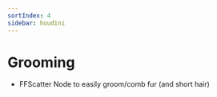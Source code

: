 ```yaml
---
sortIndex: 4
sidebar: houdini
---
```


# Grooming

- FFScatter Node to easily groom/comb fur (and short hair)
